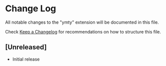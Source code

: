 # Change Log

All notable changes to the "ymty" extension will be documented in this file.

Check [Keep a Changelog](http://keepachangelog.com/) for recommendations on how to structure this file.

## [Unreleased]

- Initial release